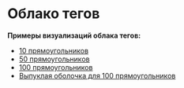 ﻿# Облако тегов
**Примеры визуализаций облака тегов:**
- [10 прямоугольников](Images/10rectangles.jpeg)
- [50 прямоугольников](Images/50rectangles.jpeg)
- [100 прямоугольников](Images/100rectangles.jpeg)
- [Выпуклая оболочка для 100 прямоугольников](Images/100rectangles_convexhull.jpeg)